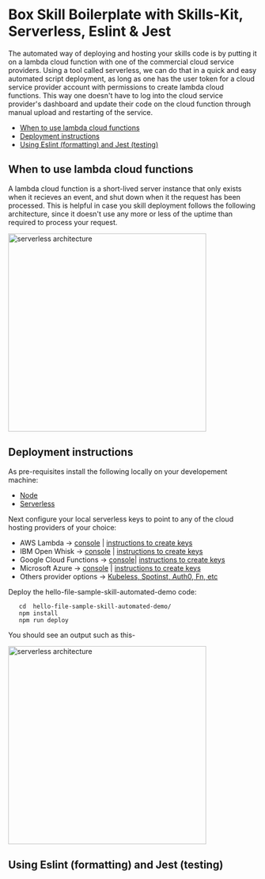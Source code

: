 # Box Skill Boilerplate with Skills-Kit, Serverless, Eslint & Jest

The automated way of deploying and hosting your skills code is by putting it on a lambda cloud function with one of the commercial cloud service providers. Using a tool called serverless, we can do that in a quick and easy automated script deployment, as long as one has the user token for a cloud service provider account with permissions to create lambda cloud functions. This way one doesn't have to log into the cloud service provider's dashboard and update their code on the cloud function through manual upload and restarting of the service. 


- [When to use lambda cloud functions](#when-to-use-lambda-cloud-functions)
- [Deployment instructions](#deployment-instructions)
- [Using Eslint (formatting) and Jest (testing)](#using-eslint-formatting-and-jest-testing)


## When to use lambda cloud functions

A lambda cloud function is a short-lived server instance that only exists when it recieves an event, and shut down when it the request has been processed. This is helpful in case you skill deployment follows the following architecture, since it doesn't use any more or less of the uptime than required to process your request.

<img width="400" alt="serverless architecture" src="https://cloud.box.com/s/t3cyut4pjg46rkfxg2yva3h7t5w3qobd">

## Deployment instructions

As pre-requisites install the following locally on your developement machine:

- [Node](https://nodejs.org/en/)
- [Serverless](https://serverless.com)


Next configure your local serverless keys to point to any of the cloud hosting providers of your choice:

- AWS Lambda -> [console](https://aws.amazon.com/lambda/) | [instructions to create keys](https://serverless.com/framework/docs/providers/aws/guide/credentials/)
- IBM Open Whisk -> [console](https://www.ibm.com/cloud/functions/details) | [instructions to create keys](https://serverless.com/framework/docs/providers/openwhisk/guide/credentials/)
- Google Cloud Functions -> [console](https://cloud.google.com/functions/)| [instructions to create keys](https://serverless.com/framework/docs/providers/azure/guide/credentials/)
- Microsoft Azure -> [console](https://azure.microsoft.com/en-us/overview/serverless-computing/) | [instructions to create keys](https://serverless.com/framework/docs/providers/azure/guide/credentials/)
- Others provider options -> [Kubeless, Spotinst, Auth0, Fn, etc](https://serverless.com/framework/docs/providers/)

Deploy the hello-file-sample-skill-automated-demo code:
```
   cd  hello-file-sample-skill-automated-demo/
   npm install
   npm run deploy
```

You should see an output such as this-

<img width="400" alt="serverless architecture" src="https://raw.githubusercontent.com/box/box-skills-kit-nodejs/master/hello-file-sample-skill-automated-demo/successful-deployment-output.png">



## Using Eslint (formatting) and Jest (testing)


